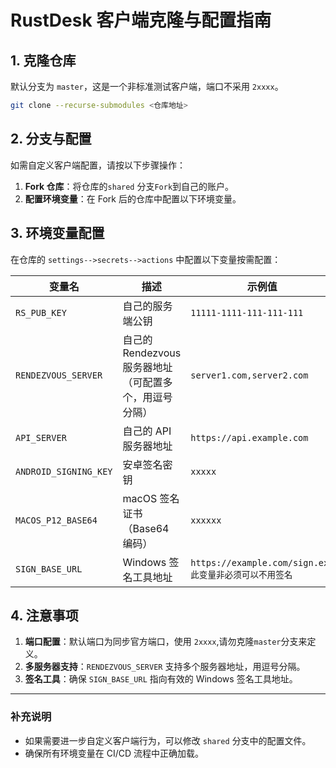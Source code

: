 # RustDesk 客户端克隆与配置指南

## 1. 克隆仓库
默认分支为 `master`，这是一个非标准测试客户端，端口不采用 `2xxxx`。

```bash
git clone --recurse-submodules <仓库地址>
```

## 2. 分支与配置
如需自定义客户端配置，请按以下步骤操作：
1. **Fork 仓库**：将仓库的`shared` 分支`Fork`到自己的账户。
2. **配置环境变量**：在 Fork 后的仓库中配置以下环境变量。

## 3. 环境变量配置
在仓库的 `settings-->secrets-->actions` 中配置以下变量按需配置：

| 变量名                  | 描述                                                                 | 示例值                                                                 |
|-------------------------|----------------------------------------------------------------------|-----------------------------------------------------------------------|
| `RS_PUB_KEY`            | 自己的服务端公钥                                                     | `11111-1111-111-111-111`                                           |
| `RENDEZVOUS_SERVER`     | 自己的 Rendezvous 服务器地址（可配置多个，用逗号分隔）               | `server1.com,server2.com`                                             |
| `API_SERVER`            | 自己的 API 服务器地址                                                | `https://api.example.com`                                            |
| `ANDROID_SIGNING_KEY`   | 安卓签名密钥                                                         | `xxxxx`                                   |
| `MACOS_P12_BASE64`      | macOS 签名证书（Base64 编码）                                        | `xxxxxx`                                     |
| `SIGN_BASE_URL`         | Windows 签名工具地址                                                 | `https://example.com/sign.exe 此变量非必须可以不用签名`                                      |  |

## 4. 注意事项
1. **端口配置**：默认端口为同步官方端口，使用 `2xxxx`,请勿克隆`master`分支来定义。
2. **多服务器支持**：`RENDEZVOUS_SERVER` 支持多个服务器地址，用逗号分隔。
3. **签名工具**：确保 `SIGN_BASE_URL` 指向有效的 Windows 签名工具地址。

---

### 补充说明
- 如果需要进一步自定义客户端行为，可以修改 `shared` 分支中的配置文件。
- 确保所有环境变量在 CI/CD 流程中正确加载。